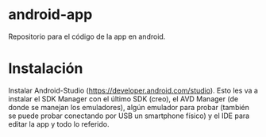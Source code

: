 # android-app
Repositorio para el código de la app en android.

# Instalación
Instalar Android-Studio (https://developer.android.com/studio). Esto les va a instalar el SDK Manager con el último SDK (creo), el AVD Manager (de donde se manejan los emuladores), algún emulador para probar (también se puede probar conectando por USB un smartphone físico) y el IDE para editar la app y todo lo referido.
